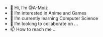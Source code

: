 - 👋 Hi, I’m @A-Moiz
- 👀 I’m interested in Anime and Games
- 🌱 I’m currently learning Computer Science
- 💞️ I’m looking to collaborate on ...
- 📫 How to reach me ...

<!---
A-Moiz/A-Moiz is a ✨ special ✨ repository because its `README.md` (this file) appears on your GitHub profile.
You can click the Preview link to take a look at your changes.
--->
